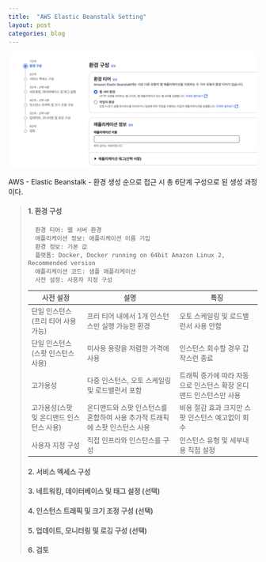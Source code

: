 ```yaml
---
title:  "AWS Elastic Beanstalk Setting"
layout: post
categories: blog
---
```

![](../image/aws_ebs/aws_ebs_create.png)

AWS - Elastic Beanstalk - 환경 생성 순으로 접근 시 총 6단계 구성으로 된 생성 과정이다.


> #### 1. 환경 구성
>       환경 티어: 웹 서버 환경
>       애플리케이션 정보: 애플리케이션 이름 기입
>       환경 정보: 기본 값
>       플랫폼: Docker, Docker running on 64bit Amazon Linux 2, Recommended version
>       애플리케이션 코드: 샘플 애플리케이션
>       사전 설정: 사용자 지정 구성
> 
> | 사전 설정 | 설명                | 특징                   |
> |------|-------------------|----------------------|
> | 단일 인스턴스(프리 티어 사용 가능) | 프리 티어 내에서 1개 인스턴스만 실행 가능한 환경| 오토 스케일링 및 로드밸런서 사용 안함|
> | 단일 인스턴스(스팟 인스턴스 사용) | 미사용 용량을 저렴한 가격에 사용| 인스턴스 회수할 경우 갑작스런 종료  |
> | 고가용성 | 다중 인스턴스, 오토 스케일링 및 로드밸런서 포함 | 트래픽 증가에 따라 자동으로 인스턴스 확장 온디맨드 인스턴스만 사용 |
> | 고가용성(스팟 및 온디맨드 인스턴스 사용) | 온디맨드와 스팟 인스턴스를 혼합하여 사용 추가적 트래픽에 스팟 인스턴스 사용 | 비용 절감 효과 크지만 스팟 인스턴스 예고없이 회수 |
> | 사용자 지정 구성 | 직접 인프라와 인스턴스를 구성  | 인스턴스 유형 및 세부내용 직접 설정 |
> 
> #### 2. 서비스 엑세스 구성
> 
> #### 3. 네트워킹, 데이터베이스 및 태그 설정 (선택)
> #### 4. 인스턴스 트래픽 및 크기 조정 구성 (선택)
> #### 5. 업데이트, 모니터링 및 로깅 구성 (선택)
> #### 6. 검토
